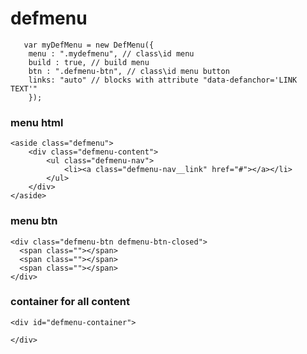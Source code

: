 # defmenu

	   var myDefMenu = new DefMenu({
		menu : ".mydefmenu", // class\id menu
		build : true, // build menu
		btn : ".defmenu-btn", // class\id menu button
		links: "auto" // blocks with attribute "data-defanchor='LINK TEXT'"
	    });


### menu html
	<aside class="defmenu">
		<div class="defmenu-content">
			<ul class="defmenu-nav">
				<li><a class="defmenu-nav__link" href="#"></a></li>
			</ul>
		</div>
	</aside>

### menu btn
	<div class="defmenu-btn defmenu-btn-closed">
	  <span class=""></span>
	  <span class=""></span>
	  <span class=""></span>
	</div>

### container for all content
	<div id="defmenu-container">
	
	</div>
